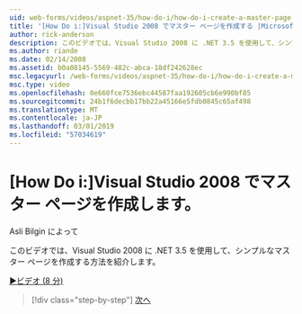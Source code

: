 ```yaml
---
uid: web-forms/videos/aspnet-35/how-do-i/how-do-i-create-a-master-page-in-visual-studio-2008
title: '[How Do i:]Visual Studio 2008 でマスター ページを作成する |Microsoft Docs'
author: rick-anderson
description: このビデオでは、Visual Studio 2008 に .NET 3.5 を使用して、シンプルなマスター ページを作成する方法を紹介します。
ms.author: riande
ms.date: 02/14/2008
ms.assetid: b0a08145-5569-482c-abca-18df242628ec
msc.legacyurl: /web-forms/videos/aspnet-35/how-do-i/how-do-i-create-a-master-page-in-visual-studio-2008
msc.type: video
ms.openlocfilehash: 0e660fce7536ebc44587faa192605cb6e990bf85
ms.sourcegitcommit: 24b1f6decbb17bb22a45166e5fdb0845c65af498
ms.translationtype: MT
ms.contentlocale: ja-JP
ms.lasthandoff: 03/01/2019
ms.locfileid: "57034619"
---
```

<a name="how-do-i-create-a-master-page-in-visual-studio-2008"></a>[How Do i:]Visual Studio 2008 でマスター ページを作成します。
====================
Asli Bilgin によって

このビデオでは、Visual Studio 2008 に .NET 3.5 を使用して、シンプルなマスター ページを作成する方法を紹介します。

[&#9654;ビデオ (8 分)](https://channel9.msdn.com/Blogs/ASP-NET-Site-Videos/how-do-i-create-a-master-page-in-visual-studio-2008)

> [!div class="step-by-step"]
> [次へ](how-do-i-create-nested-master-page-in-visual-studio-2008.md)
